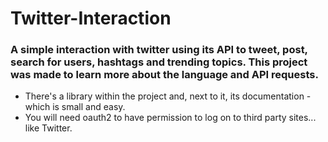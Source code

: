 # Twitter-Interaction
### A simple interaction with twitter using its API to tweet, post, search for users, hashtags and trending topics. This project was made to learn more about the language and API requests.
  - There's a library within the project and, next to it, its documentation - which is small and easy.
  - You will need oauth2 to have permission to log on to third party sites... like Twitter.
  

  
